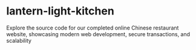 # lantern-light-kitchen
Explore the source code for our completed online Chinese restaurant website, showcasing modern web development, secure transactions, and scalability
